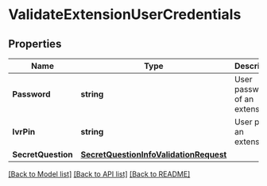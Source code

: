 # ValidateExtensionUserCredentials

## Properties
Name | Type | Description | Notes
------------ | ------------- | ------------- | -------------
**Password** | **string** | User password of an extension | [optional] 
**IvrPin** | **string** | User pin of an extension | [optional] 
**SecretQuestion** | [**SecretQuestionInfoValidationRequest**](SecretQuestionInfoValidationRequest.md) |  | [optional] 

[[Back to Model list]](../README.md#documentation-for-models) [[Back to API list]](../README.md#documentation-for-api-endpoints) [[Back to README]](../README.md)



